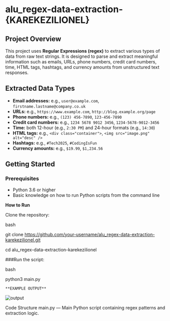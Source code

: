 # alu_regex-data-extraction-{KAREKEZILIONEL}

## Project Overview

This project uses **Regular Expressions (regex)** to extract various types of data from raw text strings. It is designed to parse and extract meaningful information such as emails, URLs, phone numbers, credit card numbers, time, HTML tags, hashtags, and currency amounts from unstructured text responses.

## Extracted Data Types

- **Email addresses:** e.g., `user@example.com`, `firstname.lastname@company.co.uk`  
- **URLs:** e.g., `https://www.example.com`, `http://blog.example.org/page`  
- **Phone numbers:** e.g., `(123) 456-7890`, `123-456-7890`  
- **Credit card numbers:** e.g., `1234 5678 9012 3456`, `1234-5678-9012-3456`  
- **Time:** both 12-hour (e.g., `2:30 PM`) and 24-hour formats (e.g., `14:30`)  
- **HTML tags:** e.g., `<div class="container">`, `<img src="image.png" alt="desc" />`  
- **Hashtags:** e.g., `#Tech2025`, `#CodingIsFun`  
- **Currency amounts:** e.g., `$19.99`, `$1,234.56`  

## Getting Started

### Prerequisites

- Python 3.6 or higher  
- Basic knowledge on how to run Python scripts from the command line

 **How to Run**

Clone the repository:

   bash
   
   git clone https://github.com/your-username/alu_regex-data-extraction-karekezilionel.git
   
   cd alu_regex-data-extraction-karekezilionel

###Run the script:

bash

python3 main.py


    **EXAMPLE OUTPUT**



![output](https://github.com/user-attachments/assets/d1b0ea86-ef94-4065-adf1-a6728dfeb21d)

Code Structure
main.py — Main Python script containing regex patterns and extraction logic.





